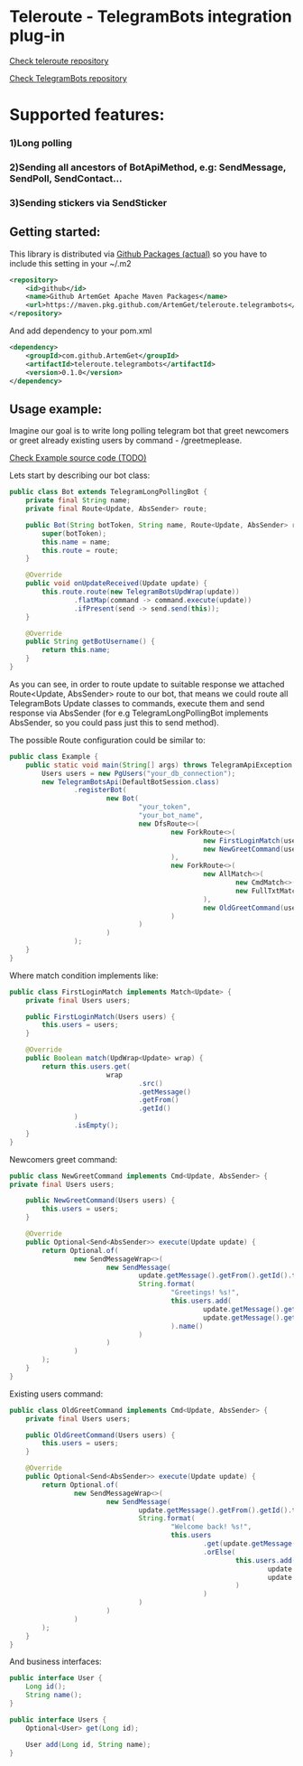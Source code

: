 # Teleroute - TelegramBots integration plug-in
[Check teleroute repository](https://github.com/ArtemGet/teleroute)

[Check TelegramBots repository](https://github.com/rubenlagus/TelegramBots)

# Supported features:

### 1)Long polling
### 2)Sending all ancestors of BotApiMethod, e.g: SendMessage, SendPoll, SendContact...
### 3)Sending stickers via SendSticker

## Getting started:
This library is distributed via [Github Packages (actual)]() so
you have to include this setting in your ~/.m2

```xml
<repository>
    <id>github</id>
    <name>Github ArtemGet Apache Maven Packages</name>
    <url>https://maven.pkg.github.com/ArtemGet/teleroute.telegrambots</url>
</repository>
```

And add dependency to your pom.xml

```xml
<dependency>
    <groupId>com.github.ArtemGet</groupId>
    <artifactId>teleroute.telegrambots</artifactId>
    <version>0.1.0</version>
</dependency>
```

## Usage example:
Imagine our goal is to write long polling telegram bot that greet newcomers or greet already existing users
by command - /greetmeplease. 

[Check Example source code (TODO)]()

Lets start by describing our bot class:

```java
public class Bot extends TelegramLongPollingBot {
    private final String name;
    private final Route<Update, AbsSender> route;

    public Bot(String botToken, String name, Route<Update, AbsSender> route) {
        super(botToken);
        this.name = name;
        this.route = route;
    }

    @Override
    public void onUpdateReceived(Update update) {
        this.route.route(new TelegramBotsUpdWrap(update))
                .flatMap(command -> command.execute(update))
                .ifPresent(send -> send.send(this));
    }

    @Override
    public String getBotUsername() {
        return this.name;
    }
}
```

As you can see, in order to route update to suitable response we attached Route<Update, AbsSender> route to our bot,
that means we could route all TelegramBots Update classes to commands, execute them and send response via AbsSender
(for e.g TelegramLongPollingBot implements AbsSender, so you could pass just this to send method).

The possible Route configuration could be similar to:

```java
public class Example {
    public static void main(String[] args) throws TelegramApiException {
        Users users = new PgUsers("your_db_connection");
        new TelegramBotsApi(DefaultBotSession.class)
                .registerBot(
                        new Bot(
                                "your_token",
                                "your_bot_name",
                                new DfsRoute<>(
                                        new ForkRoute<>(
                                                new FirstLoginMatch(users),
                                                new NewGreetCommand(users)
                                        ),
                                        new ForkRoute<>(
                                                new AllMatch<>(
                                                        new CmdMatch<>(),
                                                        new FullTxtMatch<>("/greetmeplease")
                                                ),
                                                new OldGreetCommand(users)
                                        )
                                )
                        )
                );
    }
}
```

Where match condition implements like:

```java
public class FirstLoginMatch implements Match<Update> {
    private final Users users;

    public FirstLoginMatch(Users users) {
        this.users = users;
    }

    @Override
    public Boolean match(UpdWrap<Update> wrap) {
        return this.users.get(
                        wrap
                                .src()
                                .getMessage()
                                .getFrom()
                                .getId()
                )
                .isEmpty();
    }
}
```

Newcomers greet command:

```java
public class NewGreetCommand implements Cmd<Update, AbsSender> {
private final Users users;

    public NewGreetCommand(Users users) {
        this.users = users;
    }

    @Override
    public Optional<Send<AbsSender>> execute(Update update) {
        return Optional.of(
                new SendMessageWrap<>(
                        new SendMessage(
                                update.getMessage().getFrom().getId().toString(),
                                String.format(
                                        "Greetings! %s!",
                                        this.users.add(
                                                update.getMessage().getFrom().getId(),
                                                update.getMessage().getFrom().getUserName()
                                        ).name()
                                )
                        )
                )
        );
    }
}
```

Existing users command:

```java
public class OldGreetCommand implements Cmd<Update, AbsSender> {
    private final Users users;

    public OldGreetCommand(Users users) {
        this.users = users;
    }

    @Override
    public Optional<Send<AbsSender>> execute(Update update) {
        return Optional.of(
                new SendMessageWrap<>(
                        new SendMessage(
                                update.getMessage().getFrom().getId().toString(),
                                String.format(
                                        "Welcome back! %s!",
                                        this.users
                                                .get(update.getMessage().getFrom().getId())
                                                .orElse(
                                                        this.users.add(
                                                                update.getMessage().getFrom().getId(),
                                                                update.getMessage().getFrom().getUserName()
                                                        )
                                                )
                                )
                        )
                )
        );
    }
}
```

And business interfaces:

```java
public interface User {
    Long id();
    String name();
}
```

```java
public interface Users {
    Optional<User> get(Long id);

    User add(Long id, String name);
}
```
